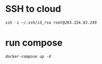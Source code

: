 # SSH to cloud
```
ssh -i ~/.ssh/id_rsa root@203.154.83.249
```

# run compose
```
docker-compose up -d
```
